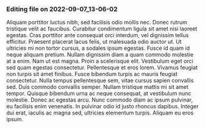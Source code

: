 

### Editing file on 2022-09-07_13-06-02

Aliquam porttitor luctus nibh, sed facilisis odio mollis nec. Donec rutrum tristique velit ac faucibus. Curabitur condimentum ligula sit amet nisi laoreet egestas. Cras porttitor ante consequat orci interdum, vel dignissim tellus efficitur. Praesent placerat lacus felis, ut malesuada odio auctor ut. Ut ultricies mi non tortor cursus, a sodales ipsum egestas. Fusce id quam id neque aliquam pretium. Nullam dignissim diam a quam commodo molestie at a enim. Nam ut est magna. Proin a scelerisque elit. Vestibulum eget orci sed quam egestas consectetur. Pellentesque et eros lorem. Vivamus feugiat non turpis sit amet finibus. Fusce bibendum turpis ac mauris feugiat consectetur. Nulla tempus pellentesque sem, vitae cursus sapien convallis sed. Duis commodo convallis semper.
Nullam tristique mattis mi sit amet tempor. Quisque bibendum urna ac neque consequat, at vestibulum nunc molestie. Donec ac egestas arcu. Nunc commodo diam ac ipsum pulvinar, eu facilisis enim venenatis. In pulvinar odio id justo rhoncus dapibus. Integer dui erat, iaculis ac magna sed, ultricies elementum turpis. Aliquam eu eros ipsum.


